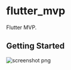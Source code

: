 # flutter_mvp

Flutter MVP.

## Getting Started

![screenshot png](https://github.com/prongbang/flutter_mvp/blob/master/screenshots/screenshots.png?raw=true)

